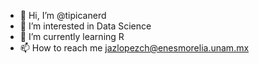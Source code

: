 - 👋 Hi, I’m @tipicanerd
- 👀 I’m interested in Data Science
- 🌱 I’m currently learning R
- 📫 How to reach me jazlopezch@enesmorelia.unam.mx

<!---
tipicanerd/tipicanerd is a ✨ special ✨ repository because its `README.md` (this file) appears on your GitHub profile.
You can click the Preview link to take a look at your changes.
--->
